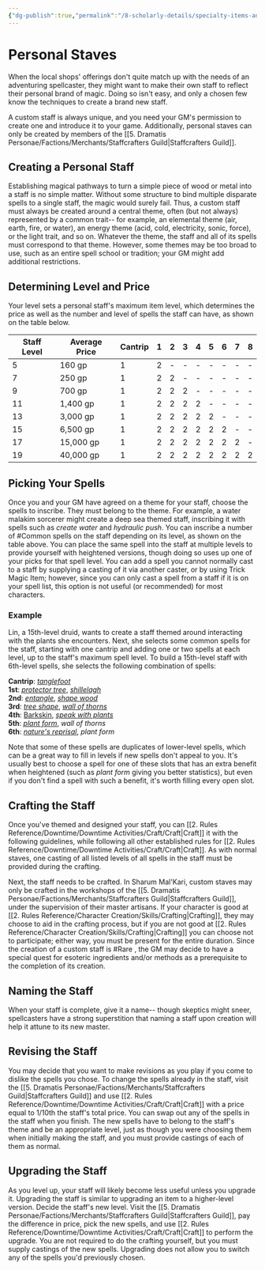 ```yaml
---
{"dg-publish":true,"permalink":"/8-scholarly-details/specialty-items-and-materials/weapons/personal-staves/","noteIcon":""}
---
```


# Personal Staves

When the local shops' offerings don't quite match up with the needs of an adventuring spellcaster, they might want to make their own staff to reflect their personal brand of magic. Doing so isn't easy, and only a chosen few know the techniques to create a brand new staff. 

A custom staff is always unique, and you need your GM's permission to create one and introduce it to your game. Additionally, personal staves can only be created by members of the [[5. Dramatis Personae/Factions/Merchants/Staffcrafters Guild\|Staffcrafters Guild]]. 

## Creating a Personal Staff 

Establishing magical pathways to turn a simple piece of wood or metal into a staff is no simple matter. Without some structure to bind multiple disparate spells to a single staff, the magic would surely fail. Thus, a custom staff must always be created around a central theme, often (but not always) represented by a common trait-- for example, an elemental theme (air, earth, fire, or water), an energy theme (acid, cold, electricity, sonic, force), or the light trait, and so on. Whatever the theme, the staff and all of its spells must correspond to that theme. However, some themes may be too broad to use, such as an entire spell school or tradition; your GM might add additional restrictions.  

## Determining Level and Price

Your level sets a personal staff's maximum item level, which determines the price as well as the number and level of spells the staff can have, as shown on the table below.

| Staff Level | Average Price | Cantrip | 1   | 2   | 3   | 4   | 5   | 6   | 7   | 8   |
| ----------- | ------------- | --- | --- | --- | --- | --- | --- | --- | --- | --- |
| 5           | 160 gp        | 1   | 2   | -   | -   | -   | -   | -   | -   | -   |
| 7           | 250 gp        | 1   | 2   | 2   | -   | -   | -   | -   | -   | -   |
| 9           | 700 gp        | 1   | 2   | 2   | 2   | -   | -   | -   | -   | -   |
| 11          | 1,400 gp      | 1   | 2   | 2   | 2   | 2   | -   | -   | -   | -   |
| 13          | 3,000 gp      | 1   | 2   | 2   | 2   | 2   | 2   | -   | -   | -   |
| 15          | 6,500 gp      | 1   | 2   | 2   | 2   | 2   | 2   | 2   | -   | -   |
| 17          | 15,000 gp     | 1   | 2   | 2   | 2   | 2   | 2   | 2   | 2   | -   |
| 19          | 40,000 gp     | 1   | 2   | 2   | 2   | 2   | 2   | 2   | 2   | 2   |{ #PersonalStaves}


## Picking Your Spells 

Once you and your GM have agreed on a theme for your staff, choose the spells to inscribe. They must belong to the theme. For example, a water malakim sorcerer might create a deep sea themed staff, inscribing it with spells such as *create water* and *hydraulic push*. You can inscribe a number of #Common spells on the staff depending on its level, as shown on the table above. You can place the same spell into the staff at multiple levels to provide yourself with heightened versions, though doing so uses up one of your picks for that spell level. You can add a spell you cannot normally cast to a staff by supplying a casting of it via another caster, or by using Trick Magic Item; however, since you can only cast a spell from a staff if it is on your spell list, this option is not useful (or recommended) for most characters.

### Example 

Lin, a 15th-level druid, wants to create a staff themed around interacting with the plants she encounters. Next, she selects some common spells for the staff, starting with one cantrip and adding one or two spells at each level, up to the staff's maximum spell level. To build a 15th-level staff with 6th-level spells, she selects the following combination of spells:  
  
**Cantrip**: [_tanglefoot_](https://2e.aonprd.com/Spells.aspx?ID=330)  
**1st**: [_protector tree_](https://2e.aonprd.com/Spells.aspx?ID=976), [_shillelagh_](https://2e.aonprd.com/Spells.aspx?ID=282)  
**2nd**: [_entangle_](https://2e.aonprd.com/Spells.aspx?ID=103), [_shape wood_](https://2e.aonprd.com/Spells.aspx?ID=277)  
**3rd**: [_tree shape_](https://2e.aonprd.com/Spells.aspx?ID=342), [_wall of thorns_](https://2e.aonprd.com/Spells.aspx?ID=366)  
**4th**: [Barkskin](https://2e.aonprd.com/Spells.aspx?ID=20), [_speak with plants_](https://2e.aonprd.com/Spells.aspx?ID=294)  
**5th**: [_plant form_](https://2e.aonprd.com/Spells.aspx?ID=223), _wall of thorns_  
**6th**: [_nature's reprisal_](https://2e.aonprd.com/Spells.aspx?ID=954), _plant form_  
  
Note that some of these spells are duplicates of lower-level spells, which can be a great way to fill in levels if new spells don't appeal to you. It's usually best to choose a spell for one of these slots that has an extra benefit when heightened (such as _plant form_ giving you better statistics), but even if you don't find a spell with such a benefit, it's worth filling every open slot.

## Crafting the Staff 

Once you've themed and designed your staff, you can [[2. Rules Reference/Downtime/Downtime Activities/Craft/Craft\|Craft]] it with the following guidelines, while following all other established rules for [[2. Rules Reference/Downtime/Downtime Activities/Craft/Craft\|Craft]]. As with normal staves, one casting of all listed levels of all spells in the staff must be provided during the crafting. 

Next, the staff needs to be crafted. In Sharum Mal'Kari, custom staves may only be crafted in the workshops of the [[5. Dramatis Personae/Factions/Merchants/Staffcrafters Guild\|Staffcrafters Guild]], under the supervision of their master artisans. If your character is good at [[2. Rules Reference/Character Creation/Skills/Crafting\|Crafting]], they may choose to aid in the crafting process, but if you are not good at [[2. Rules Reference/Character Creation/Skills/Crafting\|Crafting]] you can choose not to participate; either way, you must be present for the entire duration. Since the creation of a custom staff is #Rare , the GM may decide to have a special quest for esoteric ingredients and/or methods as a prerequisite to the completion of its creation. 

## Naming the Staff 

When your staff is complete, give it a name-- though skeptics might sneer, spellcasters have a strong superstition that naming a staff upon creation will help it attune to its new master.

## Revising the Staff 

You may decide that you want to make revisions as you play if you come to dislike the spells you chose. To change the spells already in the staff, visit the [[5. Dramatis Personae/Factions/Merchants/Staffcrafters Guild\|Staffcrafters Guild]] and use [[2. Rules Reference/Downtime/Downtime Activities/Craft/Craft\|Craft]] with a price equal to 1/10th the staff's total price. You can swap out any of the spells in the staff when you finish. The new spells have to belong to the staff's theme and be an appropriate level, just as though you were choosing them when initially making the staff, and you must provide castings of each of them as normal. 

## Upgrading the Staff 

As you level up, your staff will likely become less useful unless you upgrade it. Upgrading the staff is similar to upgrading an item to a higher-level version. Decide the staff's new level. Visit the [[5. Dramatis Personae/Factions/Merchants/Staffcrafters Guild\|Staffcrafters Guild]], pay the difference in price, pick the new spells, and use  [[2. Rules Reference/Downtime/Downtime Activities/Craft/Craft\|Craft]] to perform the upgrade. You are not required to do the crafting yourself, but you must supply castings of the new spells. Upgrading does not allow you to switch any of the spells you'd previously chosen. 




